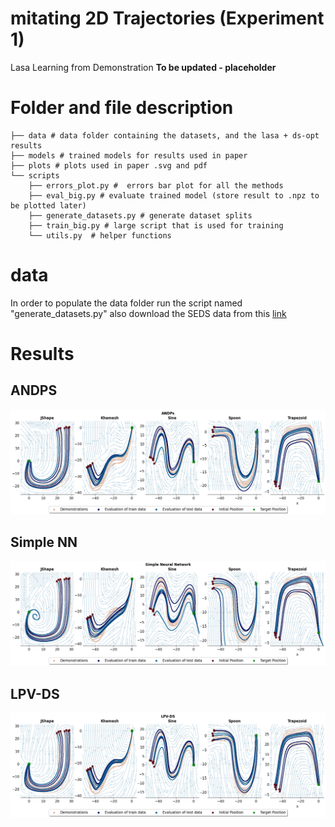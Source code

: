 # mitating 2D Trajectories (Experiment 1)
Lasa Learning from Demonstration
**To be updated - placeholder**

# Folder and file description
```
├── data # data folder containing the datasets, and the lasa + ds-opt results
├── models # trained models for results used in paper
├── plots # plots used in paper .svg and pdf
└── scripts
    ├── errors_plot.py #  errors bar plot for all the methods
    ├── eval_big.py # evaluate trained model (store result to .npz to be plotted later)
    ├── generate_datasets.py # generate dataset splits
    ├── train_big.py # large script that is used for training
    └── utils.py  # helper functions

```

# data
In order to populate the data folder run the script named "generate_datasets.py" also download the SEDS data from this [link]()


# Results
## ANDPS
![](plots/results/andps/ANDPs.png)
## Simple NN
![](plots/results/simple_nn/NN.png)

## LPV-DS
![](plots/results/lpv/LPV-DS.png)